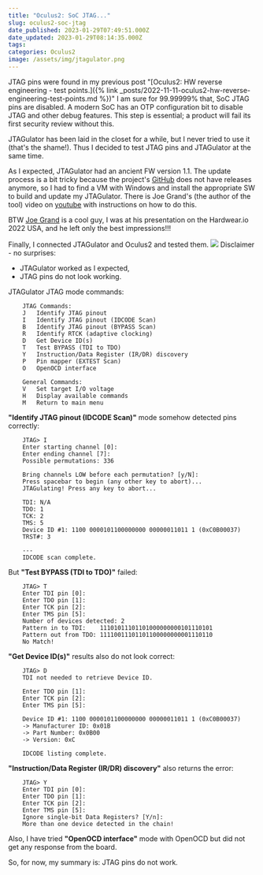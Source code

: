 ```yaml
---
title: "Oculus2: SoC JTAG..."
slug: oculus2-soc-jtag
date_published: 2023-01-29T07:49:51.000Z
date_updated: 2023-01-29T08:14:35.000Z
tags: 
categories: Oculus2
image: /assets/img/jtagulator.png
---
```


JTAG pins were found in my previous post "[Oculus2: HW reverse engineering - test points.]({% link _posts/2022-11-11-oculus2-hw-reverse-engineering-test-points.md %})" I am sure for 99.99999% that, SoC JTAG pins are disabled. A modern SoC has an OTP configuration bit to disable JTAG and other debug features. This step is essential; a product will fail its first security review without this.

JTAGulator has been laid in the closet for a while, but I never tried to use it (that's the shame!). Thus I decided to test JTAG pins and JTAGulator at the same time.

As I expected, JTAGulator had an ancient FW version 1.1. The update process is a bit tricky because the project's [GitHub](https://github.com/grandideastudio/jtagulator) does not have releases anymore, so I had to find a VM with Windows and install the appropriate SW to build and update my JTAGulator. There is Joe Grand's (the author of the tool) video on [youtube](https://youtu.be/xlXwy-weG1M) with instructions on how to do this.

BTW [Joe Grand](https://en.wikipedia.org/wiki/Joe_Grand) is a cool guy, I was at his presentation on the Hardwear.io 2022 USA, and he left only the best impressions!!!

Finally, I connected JTAGulator and Oculus2 and tested them.
![]({{site.url}}{{site.baseurl}}/assets/img/oculus_jtag_connection.jpg)
Disclaimer - no surprises:

- JTAGulator worked as I expected,
- JTAG pins do not look working.

JTAGulator JTAG mode commands:
```
    JTAG Commands:
    J   Identify JTAG pinout
    I   Identify JTAG pinout (IDCODE Scan)
    B   Identify JTAG pinout (BYPASS Scan)
    R   Identify RTCK (adaptive clocking)
    D   Get Device ID(s)
    T   Test BYPASS (TDI to TDO)
    Y   Instruction/Data Register (IR/DR) discovery
    P   Pin mapper (EXTEST Scan)
    O   OpenOCD interface

    General Commands:
    V   Set target I/O voltage
    H   Display available commands
    M   Return to main menu
```

**"Identify JTAG pinout (IDCODE Scan)"** mode somehow detected pins correctly:

```
    JTAG> I
    Enter starting channel [0]:
    Enter ending channel [7]:
    Possible permutations: 336

    Bring channels LOW before each permutation? [y/N]:
    Press spacebar to begin (any other key to abort)...
    JTAGulating! Press any key to abort...

    TDI: N/A
    TDO: 1
    TCK: 2
    TMS: 5
    Device ID #1: 1100 0000101100000000 00000011011 1 (0xC0B00037)
    TRST#: 3

    ---
    IDCODE scan complete.
```

But **"Test BYPASS (TDI to TDO)"** failed:
```
    JTAG> T
    Enter TDI pin [0]:
    Enter TDO pin [1]:
    Enter TCK pin [2]:
    Enter TMS pin [5]:
    Number of devices detected: 2
    Pattern in to TDI:    11101011101101000000000101110101
    Pattern out from TDO: 11110011101101100000000001110110
    No Match!
```

**"Get Device ID(s)"** results also do not look correct:
```
    JTAG> D
    TDI not needed to retrieve Device ID.

    Enter TDO pin [1]:
    Enter TCK pin [2]:
    Enter TMS pin [5]:

    Device ID #1: 1100 0000101100000000 00000011011 1 (0xC0B00037)
    -> Manufacturer ID: 0x01B
    -> Part Number: 0x0B00
    -> Version: 0xC

    IDCODE listing complete.
```

**"Instruction/Data Register (IR/DR) discovery"** also returns the error:
```
    JTAG> Y
    Enter TDI pin [0]:
    Enter TDO pin [1]:
    Enter TCK pin [2]:
    Enter TMS pin [5]:
    Ignore single-bit Data Registers? [Y/n]:
    More than one device detected in the chain!
```

Also, I have tried **"OpenOCD interface"** mode with OpenOCD but did not get any response from the board.

So, for now, my summary is: JTAG pins do not work.
